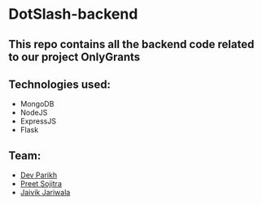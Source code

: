 # DotSlash-backend

## This repo contains all the backend code related to our project OnlyGrants

## Technologies used:
- MongoDB
- NodeJS
- ExpressJS
- Flask

## Team:
- [Dev Parikh](https://github.com/dev79844)
- [Preet Sojitra](https://github.com/Preet-Sojitra)
- [Jaivik Jariwala](https://github.com/Jaivik-Jariwala)

